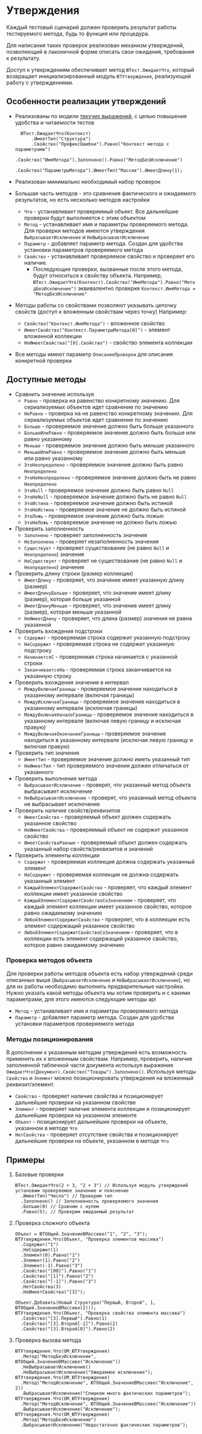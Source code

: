 # Утверждения

Каждый тестовый сценарий должен проверить результат работы тестируемого метода, будь то функция или процедура.

Для написания таких проверок реализован механизм утверждений, позволяющий в лаконичной форме описать свои ожидания, требования к результату.

Доступ к утверждениям обеспечивает метод `ЮТест.ОжидаетЧто`, который возвращает инициализированный модуль `ЮТУтверждения`, реализующий работу с утверждениями.

## Особенности реализации утверждений

* Реализованы по модели [текучих выражений](https://ru.wikipedia.org/wiki/Fluent_interface), с целью повышения удобства и читаемости тестов
  
  ```bsl
    ЮТест.ОжидаетЧто(Контекст)
        .ИмеетТип("Структура")
        .Свойство("ПрефиксОшибки").Равно("Контекст метода с параметрами")
        .Свойство("ИмяМетода").Заполнено().Равно("МетодБезИсключение")
        .Свойство("ПараметрыМетода").ИмеетТип("Массив").ИмеетДлину(1);
  ```

* Реализован минимально необходимый набор проверок
* Большая часть методов - это сравнения фактического и ожидаемого результатов, но есть несколько методов настройки
  * `Что` - устанавливает проверяемый объект. Все дальнейшие проверки будут выполняется с этим объектом
  * `Метод` - устанавливает имя и параметры проверяемого метода. Для проверки методов имеются утверждения `ВыбрасываетИсключение` и `НеВыбрасываетИсключение`
  * `Параметр` - добавляет параметр метода. Создан для удобства установки параметров проверяемого метода
  * `Свойство` - устанавливает проверяемое свойство и проверяет его наличие.
    * Последующие проверки, вызванные после этого метода, будут относиться к свойству объекта.
      Например, `ЮТест.ОжидаетЧто(Контекст).Свойство("ИмяМетода").Равно("МетодБезИсключение")` эквивалентно проверке `Контекст.ИмяМетода = "МетодБезИсключение"`
* Методы работы со свойствами позволяют указывать цепочку свойств (доступ к вложенным свойствам через точку)
  Например:
  * `Свойство("Контекст.ИмяМетода")` - вложенное свойство
  * `ИмеетСвойство("Контекст.ПараметрыМетода[0]")` - элемент вложенной коллекции
  * `НеИмеетСвойства("[0].Свойство")` - свойство элемента коллекции
* Все методы имеют параметр `ОписаниеПроверки` для описания конкретной проверки

## Доступные методы

* Сравнить значение используя
  * `Равно` - проверка на равенство конкретному значению. Для сериализуемых объектов идет сравнение по значению
  * `НеРавно` - проверка на не равенство конкретному значению. Для сериализуемых объектов идет сравнение по значению
  * `Больше` - проверяемое значение должно быть больше указанного
  * `БольшеИлиРавно` - проверяемое значение должно быть больше или равно указанному
  * `Меньше` - проверяемое значение должно быть меньше указанного
  * `МеньшеИлиРавно` - проверяемое значение должно быть меньше или равно указанному
  * `ЭтоНеопределено` - проверяемое значение должно быть равно `Неопределено`
  * `ЭтоНеНеопределено` - проверяемое значение должно быть не равно `Неопределено`
  * `ЭтоNull` - проверяемое значение должно быть равно `Null`
  * `ЭтоНеNull` - проверяемое значение должно быть не равно `Null`
  * `ЭтоИстина` - проверяемое значение должно быть истиной
  * `ЭтоНеИстина` - проверяемое значение не должно быть истиной
  * `ЭтоЛожь` - проверяемое значение должно быть ложью
  * `ЭтоНеЛожь` - проверяемое значение не должно быть ложью
* Проверить заполненность
  * `Заполнено` - проверяет заполненность значения
  * `НеЗаполнено` - проверяет незаполненность значения
  * `Существует` - проверяет существование (не равно `Null` и `Неопределено`) значения
  * `НеСуществует` - проверяет не существование (не равно `Null` и `Неопределено`) значения
* Проверить длину строки (размер коллекции)
  * `ИмеетДлину` - проверяет, что значение имеет указанную длину (размер)
  * `ИмеетДлинуБольше` - проверяет, что значение имеет длину (размер), которая больше указанной
  * `ИмеетДлинуМеньше` - проверяет, что значение имеет длину (размер), которая меньше указанной
  * `НеИмеетДлину` - проверяет, что длина (размер) значения не равна указанной
* Проверить вхождения подстроки
  * `Содержит` - проверяемая строка содержит указанную подстроку
  * `НеСодержит` - проверяемая строка не содержит указанную подстроку
  * `НачинаетсяС` - проверяемая строка начинается с указанной строки
  * `ЗаканчиваетсяНа` - проверяемая строка заканчивается на указанную строку
* Проверить вхождения значения в интервал
  * `МеждуВключаяГраницы` - проверяемое значение находиться в указанному интервале (включая границы)
  * `МеждуИсключаяГраницы` - проверяемое значение находиться в указанному интервале (исключая границы)
  * `МеждуВключаяНачалоГраницы` - проверяемое значение находиться в указанному интервале (включая левую границу и исключая правую)
  * `МеждуВключаяОкончаниеГраницы` - проверяемое значение находиться в указанному интервале (исключая левую границу и включая правую)
* Проверить тип значения
  * `ИмеетТип` - проверяемое значение должно иметь указанный тип
  * `НеИмеетТип` - тип проверяемого значения должен отличаться от указанного
* Проверить выполнение метода
  * `ВыбрасываетИсключение` - проверят, что указанный метод объекта выбрасывает исключение
  * `НеВыбрасываетИсключение` - проверят, что указанный метод объекта не выбрасывает исключение
* Проверить наличие свойств/реквизитов
  * `ИмеетСвойство` - проверяемый объект должен содержать указанное свойство
  * `НеИмеетСвойства` - проверяемый объект не содержит указанное свойство
  * `ИмеетСвойстваРавные` - проверяемый объект должен содержать указанный набор свойств/реквизитов и значений
* Проверить элементы коллекции
  * `Содержит` - проверяемая коллекция должна содержать указанный элемент
  * `НеСодержит` - проверяемая коллекция не должна содержать указанный элемент
  * `КаждыйЭлементСодержитСвойство` - проверяет, что каждый элемент коллекции имеет указанное свойство
  * `КаждыйЭлементСодержитСвойствоСоЗначением` - проверяет, что каждый элемент коллекции имеет указанное свойство, которое равно ожидаемому значению
  * `ЛюбойЭлементСодержитСвойство` - проверяет, что в коллекции есть элемент содержащий указанное свойство
  * `ЛюбойЭлементСодержитСвойствоСоЗначением` - проверяет, что в коллекции есть элемент содержащий указанное свойство, которое равно ожидаемому значению

### Проверка методов объекта

Для проверки работы методов объекта есть набор утверждений среди описанных выше (`ВыбрасываетИсключение` и `НеВыбрасываетИсключение`), но для их работы необходимо выполнить предварительные настройки.
Нужно указать какой методы объекта мы хотим проверить и с какими параметрами, для этого имеются следующие методы api

* `Метод` - устанавливает имя и параметры проверяемого метода
* `Параметр` - добавляет параметр метода. Создан для удобства установки параметров проверяемого метода

### Методы позиционирования

В дополнении к указанным методам утверждений есть возможность применить их к вложенным свойствам. Например, проверить, наличие заполненной табличной части документа используя выражение `ОжидаетЧто(Документ).Свойство("Товары").Заполнено()`.
Используя методы `Свойство` и `Элемент` можно позиционировать утверждения на вложенный реквизит/элемент.

* `Свойство` - проверяет наличие свойства и позиционирует дальнейшие проверки на указанном свойстве
* `Элемент` - проверяет наличие элемента коллекции и позиционирует дальнейшие проверки на указанном элементе
* `Объект` - позиционирует дальнейшие проверки на объекте, указанном в методе `Что`
* `НетСвойства` - проверяет отсутствие свойства и позиционирует дальнейшие проверки на объекте, указанном в методе `Что`

## Примеры

1. Базовые проверки
  
    ```bsl
    ЮТест.ОжидаетЧто(2 + 3, "2 + 3") // Используя модуль утверждений установим проверяемое значение и пояснение
      .ИмеетТип("Число") // Проверим тип
      .Заполнено() // Заполненность проверяемого значения
      .Больше(0) // Сравним с нулем
      .Равно(5); // Проверим ожидаемый результат
    ```

2. Проверка сложного объекта

    ```bsl
    Объект = ЮТОбщий.ЗначениеВМассиве("1", "2", "3");
    ЮТУтверждения.Что(Объект, "Проверка элементов массива")
      .Содержит("1")
      .НеСодержит(1)
      .Элемент(0).Равно("1")
      .Элемент(1).Равно("2")
      .Элемент(-1).Равно("3")
      .Свойство("[00]").Равно("1")
      .Свойство("[1]").Равно("2")
      .Свойство("[-1]").Равно("3")
      .НетСвойства(3)
      .НеИмеетСвойства("[3]");
      
    Объект.Добавить(Новый Структура("Первый, Второй", 1, ЮТОбщий.ЗначениеВМассиве(2)));
    ЮТУтверждения.Что(Объект, "Проверка свойства элемента массива")
      .Свойство("[3].Первый").Равно(1)
      .Свойство("[3].Второй[-1]").Равно(2)
      .Свойство("[3].Второй[0]").Равно(2)
    ```

3. Проверка вызова метода

    ```bsl
    ЮТУтверждения.Что(ОМ_ЮТУтверждения)
      .Метод("МетодБезИсключение", ЮТОбщий.ЗначениеВМассиве("Исключение"))
      .НеВыбрасываетИсключение()
      .НеВыбрасываетИсключение("Ожидаемое исключение");
    ЮТУтверждения.Что(ОМ_ЮТУтверждения)
      .Метод("МетодИсключение", ЮТОбщий.ЗначениеВМассиве("Исключение", 2))
      .ВыбрасываетИсключение("Слишком много фактических параметров");
    ЮТУтверждения.Что(ОМ_ЮТУтверждения)
      .Метод("МетодИсключение", ЮТОбщий.ЗначениеВМассиве("Исключение"))
      .ВыбрасываетИсключение("Исключение");
    ЮТУтверждения.Что(ОМ_ЮТУтверждения)
      .Метод("МетодБезИсключение")
      .ВыбрасываетИсключение("Недостаточно фактических параметров");
    ```
